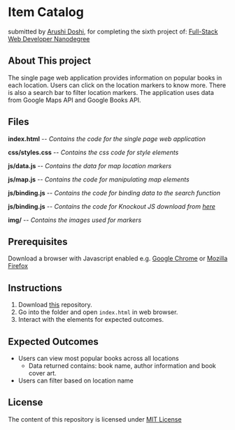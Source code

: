 # Item Catalog
submitted by [Arushi Doshi](https://github.com/arushidoshi), for completing the sixth project of:
[Full-Stack Web Developer Nanodegree](https://www.udacity.com/course/nd004)

## About This project

The single page web application provides information on popular books in each location. Users can click on the location markers to know more. There is also a search bar to filter location markers. The application uses data from Google Maps API and Google Books API.

## Files 

**index.html** -- _Contains the code for the single page web application_ 

**css/styles.css** -- _Contains the css code for style elements_  

**js/data.js** -- _Contains the data for map location markers_

**js/map.js** -- _Contains the code for manipulating map elements_

**js/binding.js** -- _Contains the code for binding data to the search function_

**js/binding.js** -- _Contains the code for Knockout JS download from [here](https://knockoutjs.com/downloads/knockout-3.4.2.js)_

**img/** -- _Contains the images used for markers_ 

## Prerequisites 

Download a browser with Javascript enabled e.g. [Google Chrome](https://www.google.com/chrome/) or [Mozilla Firefox](https://www.mozilla.org/en-US/firefox/new/)

## Instructions

1. Download [this](https://github.com/arushidoshi/Neighbourhood_Map/) repository.
2. Go into the folder and open `index.html` in web browser.
3. Interact with the elements for expected outcomes.

## Expected Outcomes
- Users can view most popular books across all locations
  - Data returned contains: book name, author information and book cover art.
- Users can filter based on location name

## License
The content of this repository is licensed under [MIT License](https://opensource.org/licenses/MIT)
